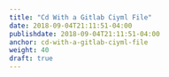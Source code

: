 ```yaml
---
title: "Cd With a Gitlab Ciyml File"
date: 2018-09-04T21:11:51-04:00
publishdate: 2018-09-04T21:11:51-04:00
anchor: cd-with-a-gitlab-ciyml-file
weight: 40
draft: true
---
```

